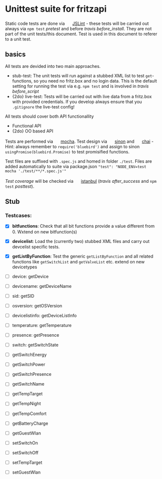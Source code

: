 # Unittest suite for fritzapi

Static code tests are done via <img src="http://jslint.com/image/jslintpill.gif" height="17px"/> [JSLint](http://jslint.com/) - these tests will be carried out always via `npm test` *pretest* and before *travis before_install*. They are not part of the unit tests/this document. Test is used in this document to referer to a unit test.

## basics

All tests are devided into two main approaches.
* stub-test: The unit tests will run against a stubbed XML list to test `get`-functions, so you need no fritz.box and no login data. This is the default setting for running the test via e.g. `npm test` and is involved in *travis before_script* 
* {2do} live-test: Tests will be carried out with live data from a fritz.box with provided credentials. If you develop always ensure that you `.gitignore` the live-test config!

All tests should cover both API functionallity
* Functional API
* {2do} OO based API

Tests are performed via <img src="http://cldup.com/xFVFxOioAU.svg" height="17px"/> [mocha](http://mochajs.org/). Test design via <img src="http://sinonjs.org/assets/images/logo.png" height="17px"/> [sinon](http://sinonjs.org/) and <img src="http://chaijs.com/img/chai-logo.png" height="17px"/> [chai](http://chaijs.com/) - Hint: always remember to `require('bluebird')` and assign to sinon `usingPromise(bluebird.Promise)` to test promisified functions.

Test files are suffixed with `.spec.js` and homed in folder `./test`. Files are added automatically to suite via package.json `"test": "NODE_ENV=test mocha './test/**/*.spec.js'"`

*Test coverage* will be checked via <img src="https://istanbul.js.org/assets/istanbul-logo.png" height="17px"/> [istanbul](https://github.com/gotwarlost/istanbul) (*travis after_success* and `npm test` *posttest*).

## Stub

### Testcases:
- [x] **bitfunctions**: Check that all bit functions provide a value different from 0. Wxtend on new bitfunction(s)
- [x] **devicelist**: Load the (currently two) stubbed XML files and carry out devcelist specific tests.
- [x] **getListByFunction**: Test the generic `getListByFunction` and all related functions like `getSwitchList` and `getValveList` etc. extend on new devicetypes

- [ ] device: getDevice
- [ ] devicename: getDeviceName 


- [ ] sid: getSID

- [ ] osversion: getOSVersion

- [ ] devicelistinfo: getDeviceListInfo

- [ ] temperature: getTemperature
- [ ] presence: getPresence

- [ ] switch: getSwitchState
- [ ] getSwitchEnergy
- [ ] getSwitchPower
- [ ] getSwitchPresence
- [ ] getSwitchName

- [ ] getTempTarget
- [ ] getTempNight
- [ ] getTempComfort
- [ ] getBatteryCharge
- [ ] getGuestWlan

- [ ] setSwitchOn
- [ ] setSwitchOff
- [ ] setTempTarget
- [ ] setGuestWlan
